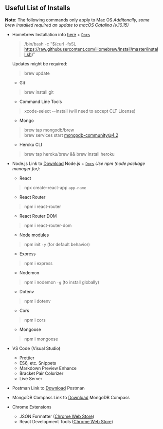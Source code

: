 ## Useful List of Installs
**Note:** The following commands only apply to Mac OS
*Additonally, some brew installed required an update to macOS Catalina (v.10.15)*

- Homebrew
    Installation info [here](https://brew.sh/) +     [`Docs`](https://docs.brew.sh/)
    >/bin/bash -c "$(curl -fsSL https://raw.githubusercontent.com/Homebrew/install/master/install.sh)"

    Updates might be required: 
    > brew update
    - Git
    > brew install git
    - Command Line Tools
    > xcode-select --install (will need to accept CLT License)
    - Mongo
    > brew tap mongodb/brew <br />
    > brew services start mongodb-community@4.2
    - Heroku CLI
    > brew tap heroku/brew && brew install heroku

- Node.js
    Link to [Download](https://nodejs.org/en/download/) Node.js + [`Docs`](https://nodejs.org/en/docs/)
    *Use npm (node package manager for):*
    - React
    > npx create-react-app `app-name`
    - React Router
    > npm i react-router
    - React Router DOM
    > npm i react-router-dom
    - Node modules
    > npm init `-y` (for default behavior)
    - Express
    > npm i express
    - Nodemon
    > npm i nodemon `-g` (to install globally)
    - Dotenv
    > npm i dotenv
    - Cors
    > npm i cors
    - Mongoose
    > npm i mongoose

- VS Code (Visual Studio)
    - Prettier
    - ES6, etc. Snippets
    - Markdown Preview Enhance
    - Bracket Pair Colorizer
    - Live Server

- Postman
    Link to [Download](https://www.postman.com/downloads/) Postman

- MongoDB Compass
    Link to [Download](https://www.mongodb.com/try/download/compass) MongoDB Compass

- Chrome Extensions
    - JSON Formatter ([Chrome Web Store](https://chrome.google.com/webstore/detail/json-formatter/bcjindcccaagfpapjjmafapmmgkkhgoa?hl=en))
    - React Development Tools ([Chrome Web Store](https://chrome.google.com/webstore/detail/react-developer-tools/fmkadmapgofadopljbjfkapdkoienihi?hl=en))